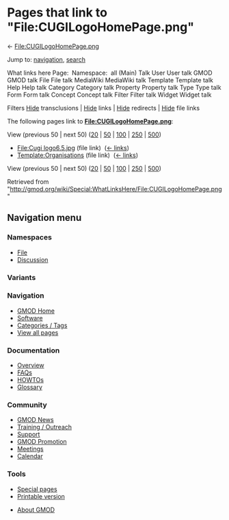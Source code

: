 <div id="mw-page-base" class="noprint">

</div>

<div id="mw-head-base" class="noprint">

</div>

<div id="content" class="mw-body" role="main">

<span id="top"></span>

<div id="mw-js-message" style="display:none;">

</div>



# <span dir="auto">Pages that link to "File:CUGILogoHomePage.png"</span>

<div id="bodyContent">

<div id="contentSub">

←
[File:CUGILogoHomePage.png](/wiki/File:CUGILogoHomePage.png "File:CUGILogoHomePage.png")

</div>

<div id="jump-to-nav" class="mw-jump">

Jump to: [navigation](#mw-navigation), [search](#p-search)

</div>

<div id="mw-content-text">

What links here Page:  Namespace:  all (Main) Talk User User talk GMOD
GMOD talk File File talk MediaWiki MediaWiki talk Template Template talk
Help Help talk Category Category talk Property Property talk Type Type
talk Form Form talk Concept Concept talk Filter Filter talk Widget
Widget talk

Filters
[Hide](/mediawiki/index.php?title=Special:WhatLinksHere/File:CUGILogoHomePage.png&hidetrans=1 "Special:WhatLinksHere/File:CUGILogoHomePage.png")
transclusions \|
[Hide](/mediawiki/index.php?title=Special:WhatLinksHere/File:CUGILogoHomePage.png&hidelinks=1 "Special:WhatLinksHere/File:CUGILogoHomePage.png")
links \|
[Hide](/mediawiki/index.php?title=Special:WhatLinksHere/File:CUGILogoHomePage.png&hideredirs=1 "Special:WhatLinksHere/File:CUGILogoHomePage.png")
redirects \|
[Hide](/mediawiki/index.php?title=Special:WhatLinksHere/File:CUGILogoHomePage.png&hideimages=1 "Special:WhatLinksHere/File:CUGILogoHomePage.png")
file links

The following pages link to
**[File:CUGILogoHomePage.png](/wiki/File:CUGILogoHomePage.png "File:CUGILogoHomePage.png")**:

View (previous 50 \| next 50)
([20](/mediawiki/index.php?title=Special:WhatLinksHere/File:CUGILogoHomePage.png&limit=20 "Special:WhatLinksHere/File:CUGILogoHomePage.png")
\|
[50](/mediawiki/index.php?title=Special:WhatLinksHere/File:CUGILogoHomePage.png&limit=50 "Special:WhatLinksHere/File:CUGILogoHomePage.png")
\|
[100](/mediawiki/index.php?title=Special:WhatLinksHere/File:CUGILogoHomePage.png&limit=100 "Special:WhatLinksHere/File:CUGILogoHomePage.png")
\|
[250](/mediawiki/index.php?title=Special:WhatLinksHere/File:CUGILogoHomePage.png&limit=250 "Special:WhatLinksHere/File:CUGILogoHomePage.png")
\|
[500](/mediawiki/index.php?title=Special:WhatLinksHere/File:CUGILogoHomePage.png&limit=500 "Special:WhatLinksHere/File:CUGILogoHomePage.png"))

- [File:Cugi
  logo6.5.jpg](/wiki/File:Cugi_logo6.5.jpg "File:Cugi logo6.5.jpg")
  (file link) ‎ <span class="mw-whatlinkshere-tools">([←
  links](/mediawiki/index.php?title=Special:WhatLinksHere&target=File%3ACugi+logo6.5.jpg "Special:WhatLinksHere"))</span>
- [Template:Organisations](/wiki/Template:Organisations "Template:Organisations")
  (file link) ‎ <span class="mw-whatlinkshere-tools">([←
  links](/mediawiki/index.php?title=Special:WhatLinksHere&target=Template%3AOrganisations "Special:WhatLinksHere"))</span>

View (previous 50 \| next 50)
([20](/mediawiki/index.php?title=Special:WhatLinksHere/File:CUGILogoHomePage.png&limit=20 "Special:WhatLinksHere/File:CUGILogoHomePage.png")
\|
[50](/mediawiki/index.php?title=Special:WhatLinksHere/File:CUGILogoHomePage.png&limit=50 "Special:WhatLinksHere/File:CUGILogoHomePage.png")
\|
[100](/mediawiki/index.php?title=Special:WhatLinksHere/File:CUGILogoHomePage.png&limit=100 "Special:WhatLinksHere/File:CUGILogoHomePage.png")
\|
[250](/mediawiki/index.php?title=Special:WhatLinksHere/File:CUGILogoHomePage.png&limit=250 "Special:WhatLinksHere/File:CUGILogoHomePage.png")
\|
[500](/mediawiki/index.php?title=Special:WhatLinksHere/File:CUGILogoHomePage.png&limit=500 "Special:WhatLinksHere/File:CUGILogoHomePage.png"))

</div>

<div class="printfooter">

Retrieved from
"<http://gmod.org/wiki/Special:WhatLinksHere/File:CUGILogoHomePage.png>"

</div>

<div id="catlinks" class="catlinks catlinks-allhidden">

</div>

<div class="visualClear">

</div>

</div>

</div>

<div id="mw-navigation">

## Navigation menu

<div id="mw-head">



<div id="left-navigation">

<div id="p-namespaces" class="vectorTabs" role="navigation"
aria-labelledby="p-namespaces-label">

### Namespaces

- <span id="ca-nstab-image"><a href="/wiki/File:CUGILogoHomePage.png" accesskey="c"
  title="View the file page [c]">File</a></span>
- <span id="ca-talk"><a
  href="/mediawiki/index.php?title=File_talk:CUGILogoHomePage.png&amp;action=edit&amp;redlink=1"
  accesskey="t"
  title="Discussion about the content page [t]">Discussion</a></span>

</div>

<div id="p-variants" class="vectorMenu emptyPortlet" role="navigation"
aria-labelledby="p-variants-label">

### 

### Variants[](#)

<div class="menu">

</div>

</div>

</div>





</div>

</div>

</div>

<div id="mw-panel">

<div id="p-logo" role="banner">

<a href="/wiki/Main_Page"
style="background-image: url(http://gmod.org/images/GMOD-cogs.png);"
title="Visit the main page"></a>

</div>

<div id="p-Navigation" class="portal" role="navigation"
aria-labelledby="p-Navigation-label">

### Navigation

<div class="body">

- <span id="n-GMOD-Home">[GMOD Home](/wiki/Main_Page)</span>
- <span id="n-Software">[Software](/wiki/GMOD_Components)</span>
- <span id="n-Categories-.2F-Tags">[Categories /
  Tags](/wiki/Categories)</span>
- <span id="n-View-all-pages">[View all
  pages](/wiki/Special:AllPages)</span>

</div>

</div>

<div id="p-Documentation" class="portal" role="navigation"
aria-labelledby="p-Documentation-label">

### Documentation

<div class="body">

- <span id="n-Overview">[Overview](/wiki/Overview)</span>
- <span id="n-FAQs">[FAQs](/wiki/Category:FAQ)</span>
- <span id="n-HOWTOs">[HOWTOs](/wiki/Category:HOWTO)</span>
- <span id="n-Glossary">[Glossary](/wiki/Glossary)</span>

</div>

</div>

<div id="p-Community" class="portal" role="navigation"
aria-labelledby="p-Community-label">

### Community

<div class="body">

- <span id="n-GMOD-News">[GMOD News](/wiki/GMOD_News)</span>
- <span id="n-Training-.2F-Outreach">[Training /
  Outreach](/wiki/Training_and_Outreach)</span>
- <span id="n-Support">[Support](/wiki/Support)</span>
- <span id="n-GMOD-Promotion">[GMOD
  Promotion](/wiki/GMOD_Promotion)</span>
- <span id="n-Meetings">[Meetings](/wiki/Meetings)</span>
- <span id="n-Calendar">[Calendar](/wiki/Calendar)</span>

</div>

</div>

<div id="p-tb" class="portal" role="navigation"
aria-labelledby="p-tb-label">

### Tools

<div class="body">

- <span id="t-specialpages"><a href="/wiki/Special:SpecialPages" accesskey="q"
  title="A list of all special pages [q]">Special pages</a></span>
- <span id="t-print"><a
  href="/mediawiki/index.php?title=Special:WhatLinksHere/File:CUGILogoHomePage.png&amp;printable=yes"
  rel="alternate" accesskey="p"
  title="Printable version of this page [p]">Printable version</a></span>

</div>

</div>

</div>

</div>

<div id="footer" role="contentinfo">

- <span id="footer-places-about">[About
  GMOD](/wiki/GMOD:About "GMOD:About")</span>

<!-- -->






</div>
